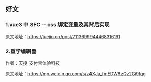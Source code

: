 ## 好文

### 1.vue3 中 SFC -- css 绑定变量及其背后实现

原文地址：https://juejin.cn/post/7113699944468316191

### 2.重学编辑器

作者：天授 支付宝体验科技

原文地址：https://mp.weixin.qq.com/s/z4XJa_fmEDW8zQz2Gi9fqg

